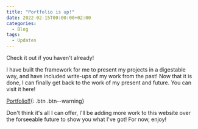 ```yaml
---
title: "Portfolio is up!"
date: 2022-02-15T00:00:00+02:00
categories:
  - Blog
tags:
  - Updates
---
```


Check it out if you haven't already!

I have built the framework for me to present my projects in a digestable way, and have included write-ups of my work from the past! Now that it is done, I can finally get back to the work of my present and future. You can visit it here!

[Portfolio!!](https://playerpeter1231.github.io/portfolio/){: .btn .btn--warning}

Don't think it's all I can offer, I'll be adding more work to this website over the forseeable future to show you what I've got! For now, enjoy!